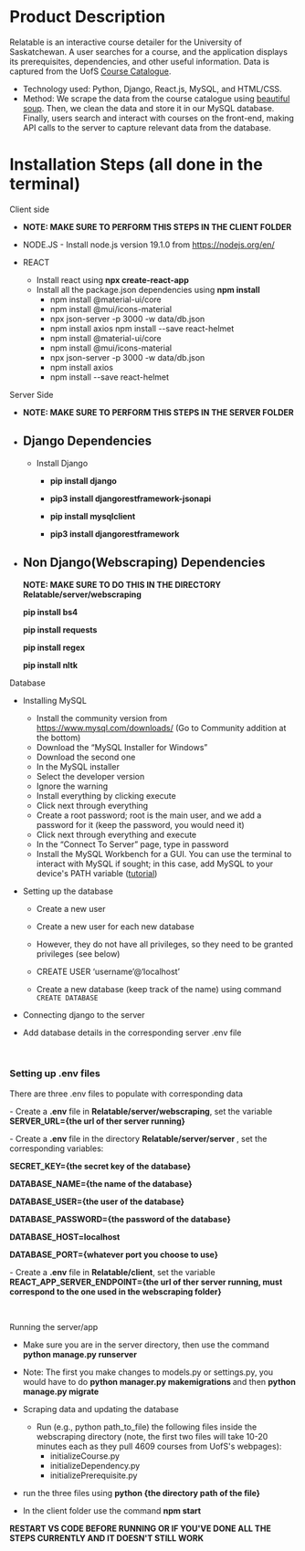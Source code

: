 <h1> Product Description </h1>

Relatable is an interactive course detailer for the University of Saskatchewan. A user searches for a course, and the application displays its prerequisites, dependencies, and other useful information. Data is captured from the UofS [Course Catalogue](https://catalogue.usask.ca/).

- Technology used: Python, Django, React.js, MySQL, and HTML/CSS.
- Method: We scrape the data from the course catalogue using [beautiful soup](https://beautiful-soup-4.readthedocs.io/en/latest/). Then, we clean the data and store it in our MySQL database. Finally, users search and interact with courses on the front-end, making API calls to the server to capture relevant data from the database.

<h1> Installation Steps (all done in the terminal) </h1>

Client side

- <b> NOTE: MAKE SURE TO PERFORM THIS STEPS IN THE CLIENT FOLDER </b>

- NODE.JS - Install node.js version 19.1.0 from https://nodejs.org/en/

- REACT
  - Install react using <b>npx create-react-app</b>
  - Install all the package.json dependencies using <b>npm install</b>
    - npm install @material-ui/core
    - npm install @mui/icons-material
    - npx json-server -p 3000 -w data/db.json
    - npm install axios npm install --save react-helmet
    - npm install @material-ui/core
    - npm install @mui/icons-material
    - npx json-server -p 3000 -w data/db.json
    - npm install axios
    - npm install --save react-helmet

Server Side

- <b> NOTE: MAKE SURE TO PERFORM THIS STEPS IN THE SERVER FOLDER </b>
- <h2> Django Dependencies </h2>

  - Install Django

    - <b> pip install django </b>
    - <b> pip3 install djangorestframework-jsonapi </b>

    - <b> pip install mysqlclient </b>
    - <b> pip3 install djangorestframework </b>

- <h2> Non Django(Webscraping) Dependencies </h2>
  <b> NOTE: MAKE SURE TO DO THIS IN THE DIRECTORY Relatable/server/webscraping </b>
   <p> <b> pip install bs4 </b> </p>
    <p> <b> pip install requests</b> </p>
    <p> <b> pip install regex </b> </p>
    <p> <b> pip install nltk </b> </p>

Database

- Installing MySQL

  - Install the community version from https://www.mysql.com/downloads/ (Go to Community addition at the bottom)
  - Download the “MySQL Installer for Windows”
  - Download the second one
  - In the MySQL installer
  - Select the developer version
  - Ignore the warning
  - Install everything by clicking execute
  - Click next through everything
  - Create a root password; root is the main user, and we add a password for it (keep the password, you would need it)
  - Click next through everything and execute
  - In the “Connect To Server” page, type in password
  - Install the MySQL Workbench for a GUI. You can use the terminal to interact with MySQL if sought; in this case, add MySQL to your device's PATH variable ([tutorial](https://dev.mysql.com/doc/mysql-windows-excerpt/5.7/en/mysql-installation-windows-path.html#:~:text=On%20the%20Windows%20desktop%2C%20right,System%20Variable%20dialogue%20should%20appear))

- Setting up the database

  - Create a new user
  - Create a new user for each new database
  - However, they do not have all privileges, so they need to be granted privileges (see below)
  - CREATE USER ‘username’@‘localhost’

  - Create a new database (keep track of the name) using command `CREATE DATABASE`

- Connecting django to the server
- Add database details in the corresponding server .env file

</br>
<h3> Setting up .env files </h3>
  <p> There are three .env files to populate with corresponding data </p>
 <p> - Create a <b>.env</b> file in <b>Relatable/server/webscraping</b>, set the variable <b> SERVER_URL={the url of ther server running} </b> </p>
  - Create a <b>.env</b> file in the directory <b> Relatable/server/server </b>, set the corresponding variables:
    <p> <b> SECRET_KEY={the secret key of the database} </b> </p>
    <p><b> DATABASE_NAME={the name of the database} </b> </p>
    <p> <b> DATABASE_USER={the user of the database} </b> </p>
    <p> <b> DATABASE_PASSWORD={the password of the database} </b> </p>
    <p> <b> DATABASE_HOST=localhost </b> </p>
    <p> <b> DATABASE_PORT={whatever port you choose to use} </b> </p>
<p> </p>
 <p> - Create a <b>.env</b> file in <b> Relatable/client</b>, set the variable <b> REACT_APP_SERVER_ENDPOINT={the url of ther server running, must correspond to the one used in the webscraping folder} </b> </p>
</br>

Running the server/app

- Make sure you are in the server directory, then use the command <b> python manage.py runserver </b>

- Note: The first you make changes to models.py or settings.py, you would have to do <b> python manager.py makemigrations </b> and then <b> python manage.py migrate </b>

- Scraping data and updating the database
  - Run (e.g., python path_to_file) the following files inside the webscraping directory (note, the first two files will take 10-20 minutes each as they pull 4609 courses from UofS's webpages):
    - initializeCourse.py
    - initializeDependency.py
    - initializePrerequisite.py
- run the three files using <b>python {the directory path of the file}</b>

- In the client folder use the command <b>npm start </b>

<b> RESTART VS CODE BEFORE RUNNING OR IF YOU'VE DONE ALL THE STEPS CURRENTLY AND IT DOESN'T STILL WORK </b>
